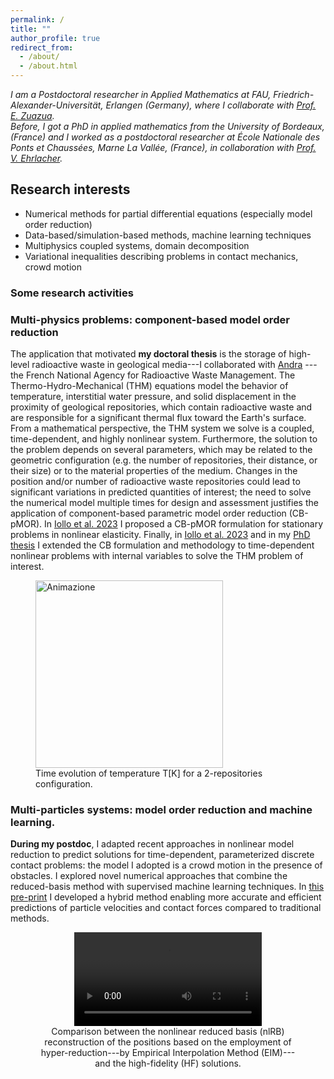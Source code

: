 ```yaml
---
permalink: /
title: ""
author_profile: true
redirect_from: 
  - /about/
  - /about.html
---
```

_I am a Postdoctoral researcher in Applied Mathematics at FAU, Friedrich-Alexander-Universität, Erlangen (Germany), where I collaborate with [Prof. E. Zuazua](https://dcn.nat.fau.eu/zuazua/).\
Before, I got a PhD in applied mathematics from the University of Bordeaux, (France) and I worked as a postdoctoral researcher at École Nationale des Ponts et Chaussées, Marne La Vallée, (France), in collaboration with [Prof. V. Ehrlacher](https://team.inria.fr/matherials/team-members/virginie-ehrlacher-galland/)._

## Research interests
<ul>
<li> Numerical methods for partial differential equations (especially model order reduction) </li>
<li>Data-based/simulation-based methods, machine learning techniques </li>
<li>Multiphysics coupled systems, domain decomposition </li>
<li>Variational inequalities describing problems in contact mechanics, crowd motion </li>
</ul> 

### Some research activities
### <span class="blue">Multi-physics problems: component-based model order reduction</span>
The application that motivated **my doctoral thesis** is the storage of high-level radioactive waste in geological media---I collaborated with [Andra](https://www.andra.fr)
---the French National Agency for Radioactive Waste Management.
The Thermo-Hydro-Mechanical (THM) equations model the behavior of temperature, interstitial water pressure, and solid displacement in the proximity of geological repositories, which contain radioactive waste and are responsible for a significant thermal flux toward the Earth's surface. 
From a mathematical perspective, the THM system we solve is a coupled, time-dependent, and highly nonlinear system. Furthermore, the solution to the problem depends on several parameters, which may be related to the geometric configuration (e.g. the number of repositories, their distance, or their size) or to the material properties of the medium. 
Changes in the position and/or number of radioactive waste repositories could lead to significant variations in predicted quantities of interest; the need to solve the numerical model multiple times for design and assessment justifies the application of component-based parametric model order reduction (CB-pMOR).
In [Iollo et al. 2023](https://www.sciencedirect.com/science/article/pii/S0045782522007423) I proposed a CB-pMOR formulation for stationary problems in nonlinear elasticity. 
Finally, in [Iollo et al. 2023](https://www.scipedia.com/wd/images/d/d9/Draft_Sanchez_Pinedo_755799274pap_193.pdf) and in my [PhD thesis](https://theses.hal.science/tel-04006932/document) I extended the CB formulation and methodology to time-dependent nonlinear problems with internal variables to solve the THM problem of interest.
<figure>
  <img src="files/radioactive_gif.gif" alt="Animazione" width="300">
  <figcaption>Time evolution of temperature T[K] for a 2-repositories configuration. </figcaption>
</figure>

### <span class="blue">Multi-particles systems: model order reduction and machine learning.</span>
**During my postdoc**, I adapted recent approaches in nonlinear model reduction to predict solutions for time-dependent, parameterized discrete contact problems: the model I adopted is a crowd motion in the presence of obstacles. I explored novel numerical approaches that combine the reduced-basis method with supervised machine learning techniques. In [this pre-print](https://hal.science/hal-04936941) I developed a hybrid method enabling more accurate and efficient predictions of particle velocities and contact forces compared to traditional methods.
<div style="text-align: center;">
<figure>
<video width="300" controls>
  <source src="files/nlRBvideo.mp4" type="video/mp4">
</video>
 <figcaption>Comparison between the nonlinear reduced basis (nlRB) reconstruction of the positions based on the employment of hyper-reduction---by Empirical Interpolation Method (EIM)---and the high-fidelity (HF) solutions.</figcaption>
</figure>
</div>


  
 


<!--\[ a^2 + b^2 = c^2 \]

Possiamo anche scrivere una formula inline, come \( E = mc^2 \), per rappresentare la famosa equazione di Einstein sulla relatività.


 -->
